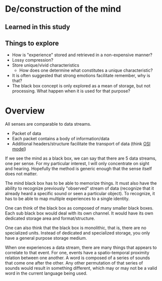 # De/construction of the mind

## Learned in this study

## Things to explore

* How is "experience" stored and retrieved in a non-expensive manner?
* Lossy compression?
* Store unique/vivid characteristics
    * How does one determine what constitutes a unique characteristic?
* It is often suggested that strong emotions facilitate remember, why is that?
* The black box concept is only explored as a mean of storage, but not processing. What happen when it is used for that purpose?

# Overview

All senses are comparable to data streams.

- Packet of data
- Each packet contains a body of information/data
- Additional headers/structure facilitate the transport of data (think [OSI model](https://en.wikipedia.org/wiki/OSI_model))

If we see the mind as a black box, we can say that there are 5 data streams, one per sense. For my particular interest, I will only concentrate on sight and hearing. Hopefully the method is generic enough that the sense itself does not matter.

The mind black box has to be able to memorize things. It must also have the ability to recognize previously "observed" stream of data (recognize that it already heard a specific sound or seen a particular object). To recognize, it has to be able to map multiple experiences to a single identity.

One can think of the black box as composed of many smaller black boxes. Each sub black box would deal with its own channel. It would have its own dedicated storage area and format/structure.

One can also think that the black box is monolithic, that is, there are no specialized units. Instead of dedicated and specialized storage, you only have a general purpose storage medium.

When one experiences a data stream, there are many things that appears to correlate to that event. For one, events have a spatio-temporal proximity relation between one another. A word is composed of a series of sounds that come one after the other. Any other permutation of that series of sounds would result in something different, which may or may not be a valid word in the current language being used.